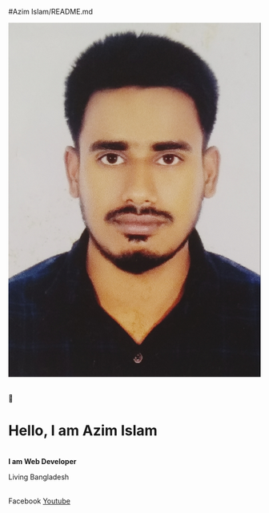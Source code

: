 #Azim Islam/README.md
<p><img src="/image/azim.jpg" alt="photos"/></p><br/>
👋<h1>Hello, I am Azim Islam</h1><br/>
<b>I am Web Developer</b>
<p>Living Bangladesh<p><br/>
<a "https://www.facebook.com/smazim.islam.08?mibextid=kFxxJD">Facebook</a> 
  <a href="https://www.youtube.com/@azim703">Youtube</a>
